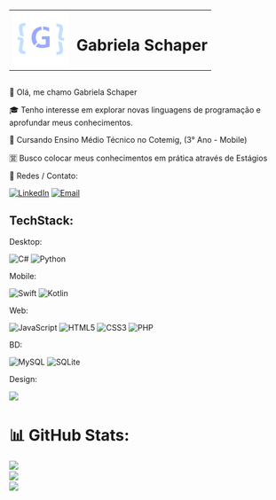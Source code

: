 <table>
  <tr>
    <td><img src="image.png" alt="Minha imagem" width="100"/></td>
    <td><h1>Gabriela Schaper</h1></td>
  </tr>
</table>

## 

👋 Olá, me chamo Gabriela Schaper

🎓 Tenho interesse em explorar novas linguagens de programação e aprofundar meus conhecimentos.

📖 Cursando Ensino Médio Técnico no Cotemig, (3° Ano - Mobile)

🈺 Busco colocar meus conhecimentos em prática através de Estágios

📧 Redes / Contato:

[![LinkedIn](https://img.shields.io/badge/LinkedIn-%230077B5.svg?style=for-the-badge&logo=linkedin&logoColor=white)](https://www.linkedin.com/in/gabrielaschaper/) [![Email](https://img.shields.io/badge/Email-99AAFF.svg?style=for-the-badge)](mailto:gabrielasch2409@gmail.com)

## TechStack:

Desktop: 

![C#](https://img.shields.io/badge/c%23-99AAFF.svg?style=for-the-badge&logo=csharp&logoColor=white) ![Python](https://img.shields.io/badge/python-99AAFF?style=for-the-badge&logo=python&logoColor=white)

Mobile:

![Swift](https://img.shields.io/badge/swift-5340C0?style=for-the-badge&logo=swift&logoColor=white) ![Kotlin](https://img.shields.io/badge/kotlin-5340C0.svg?style=for-the-badge&logo=kotlin&logoColor=white)

Web:

![JavaScript](https://img.shields.io/badge/javascript-C2E0FF.svg?style=for-the-badge&logo=javascript&logoColor=090C11) ![HTML5](https://img.shields.io/badge/html5-C2E0FF.svg?style=for-the-badge&logo=html5&logoColor=090C11) ![CSS3](https://img.shields.io/badge/css3-C2E0FF.svg?style=for-the-badge&logo=css3&logoColor=090C11)  ![PHP](https://img.shields.io/badge/php-C2E0FF.svg?style=for-the-badge&logo=php&logoColor=090C11)

BD:

![MySQL](https://img.shields.io/badge/mysql-1E2A77.svg?style=for-the-badge&logo=mysql&logoColor=white) ![SQLite](https://img.shields.io/badge/sqlite-1E2A77.svg?style=for-the-badge&logo=sqlite&logoColor=white)

Design: 

<img src="https://img.shields.io/badge/figma-A7ECFF.svg?&style=for-the-badge&logo=figma&logoColor=090C11" />




# 📊 GitHub Stats:
![](https://github-readme-stats.vercel.app/api?username=GabiScha&theme=dark&hide_border=false&include_all_commits=false&count_private=false)<br/>
![](https://github-readme-streak-stats.herokuapp.com/?user=GabiScha&theme=dark&hide_border=false)<br/>
![](https://github-readme-stats.vercel.app/api/top-langs/?username=GabiScha&theme=dark&hide_border=false&include_all_commits=false&count_private=false&layout=compact)



